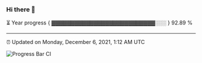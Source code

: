 ### Hi there 👋

⏳ Year progress { ▓▓▓▓▓▓▓▓▓▓▓▓▓▓▓▓▓▓▓▓▓▓▓▓▓▓▓░░░ } 92.89 %

---

⏰ Updated on Monday, December 6, 2021, 1:12 AM UTC

![Progress Bar CI](https://github.com/arthurbuhl/arthurbuhl/workflows/Progress%20Bar%20CI/badge.svg)
